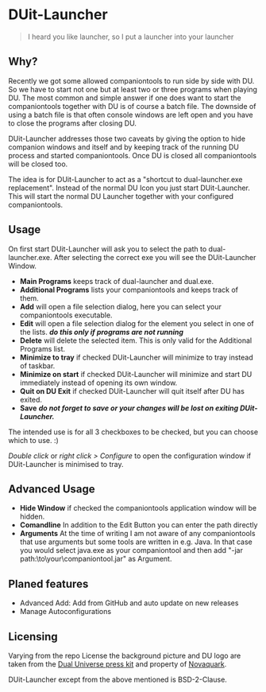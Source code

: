 # DUit-Launcher

>I heard you like launcher, so I put a launcher into your launcher

## Why?
Recently we got some allowed companiontools to run side by side with DU. So we have to start not one but at least two or three programs when playing DU.
The most common and simple answer if one does want to start the companiontools together with DU is of course a batch file.
The downside of using a batch file is that often console windows are left open and you have to close the programs after closing DU.

DUit-Launcher addresses those two caveats by giving the option to hide companion windows and itself and by keeping track of the running DU process and started companiontools. Once DU is closed all companiontools will be closed too.

The idea is for DUit-Launcher to act as a "shortcut to dual-launcher.exe replacement". Instead of the normal DU Icon you just start DUit-Launcher. This will start the normal DU Launcher together with your configured companiontools.

## Usage
On first start DUit-Launcher will ask you to select the path to dual-launcher.exe. 
After selecting the correct exe you will see the DUit-Launcher Window.

* **Main Programs** keeps track of dual-launcher and dual.exe.
* **Additional Programs** lists your companiontools and keeps track of them.
* **Add** will open a file selection dialog, here you can select your companiontools executable.
* **Edit** will open a file selection dialog for the element you select in one of the lists. ***do this only if programs are not running***
* **Delete** will delete the selected item. This is only valid for the Additional Programs list.
* **Minimize to tray** if checked DUit-Launcher will minimize to tray instead of taskbar.
* **Minimize on start** if checked DUit-Launcher will minimize and start DU immediately instead of opening its own window.
* **Quit on DU Exit** if checked DUit-Launcher will quit itself after DU has exited.
* **Save** ***do not forget to save or your changes will be lost on exiting DUit-Launcher.***

The intended use is for all 3 checkboxes to be checked, but you can choose which to use. :)

*Double click* or *right click &gt; Configure* to open the configuration window if DUit-Launcher is minimised to tray.

## Advanced Usage
* **Hide Window** if checked the companiontools application window will be hidden.
* **Comandline** In addition to the Edit Button you can enter the path directly
* **Arguments** At the time of writing I am not aware of any companiontools that use arguments but some tools are written in e.g. Java. In that case you would select java.exe as your companiontool and then add "-jar path:\to\your\companiontool.jar" as Argument.

## Planed features
* Advanced Add: Add from GitHub and auto update on new releases
* Manage Autoconfigurations

## Licensing
Varying from the repo License the background picture and DU logo are taken from the [Dual Universe press kit](https://www.dualuniverse.game/contact) and property of [Novaquark](https://www.dualuniverse.game).

DUit-Launcher except from the above mentioned is BSD-2-Clause.


